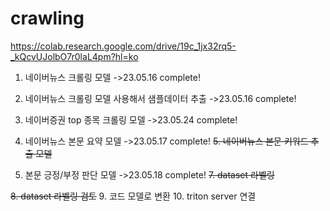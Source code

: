 # crawling
https://colab.research.google.com/drive/19c_1jx32rq5-_kQcvUJolbO7r0laL4pm?hl=ko


1. 네이버뉴스 크롤링 모델 ->23.05.16 complete!
2. 네이버뉴스 크롤링 모델 사용해서 샘플데이터 추출 ->23.05.16 complete!
3. 네이버증권 top 종목 크롤링 모델 ->23.05.24 complete!
4. 네이버뉴스 본문 요약 모델 ->23.05.17 complete!
 ~~5. 네이버뉴스 본문 키워드 추출 모델~~
 
6. 본문 긍정/부정 판단 모델 ->23.05.18 complete!
~~7. dataset 라벨링~~

~~8. dataset 라벨링 검토~~
9. 코드 모델로 변환
10. triton server 연결
